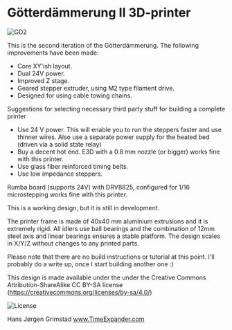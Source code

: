 # Götterdämmerung II 3D-printer

![GD2](http://www.timeexpander.com/wordpress/wp-content/uploads/testprint1.jpg)

This is the second iteration of the Götterdämmerung. The following improvements have been made:
- Core XY'ish layout. 
- Dual 24V power. 
- Improved Z stage.
- Geared stepper extruder, using M2 type filament drive.
- Designed for using cable towing chains.

Suggestions for selecting necessary third party stuff for building a complete printer

- Use 24 V power. This will enable you to run the steppers faster and use thinner wires. Also use a separate power supply for the heated bed (driven via a solid state relay)
- Buy a decent hot end. E3D with a 0.8 mm nozzle (or bigger) works fine with this printer.
- Use glass fiber reinforced timing belts.
- Use low impedance steppers.

Rumba board (supports 24V) with DRV8825, configured for 1/16 microstepping works fine with this printer. 

This is a working design, but it is still in development. 

The printer frame is made of 40x40 mm aluminium extrusions and it is extremely rigid. All idlers use ball bearings and 
the combination of 12mm steel axis and linear bearings ensures a stable platform.
The design scales in X/Y/Z without changes to any printed parts.

Please note that there are no build instructions or tutorial at this point. I'll probably do a write up, once I start building another one :)

This design is made available under the under the Creative Commons Attribution-ShareAlike CC BY-SA license (https://creativecommons.org/licenses/by-sa/4.0/)

![License](http://mirrors.creativecommons.org/presskit/buttons/88x31/png/by-sa.png)

Hans Jørgen Grimstad
www.TimeExpander.com

